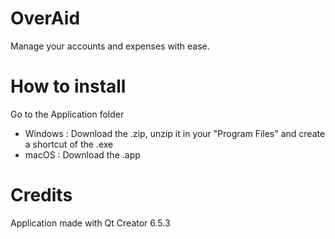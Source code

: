 # OverAid
Manage your accounts and expenses with ease.

# How to install
Go to the Application folder
- Windows :
Download the .zip, unzip it in your "Program Files" and create a shortcut of the .exe
- macOS :
Download the .app

# Credits
Application made with Qt Creator 6.5.3